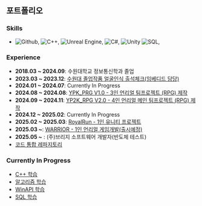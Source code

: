 ## 포트폴리오

### **Skills**
- ![Github](https://img.shields.io/badge/-Github-24292f?logo=github&logoColor=white),
  ![C++](https://img.shields.io/badge/-C%2B%2B-00599C?logo=cplusplus&logoColor=white),
  ![Unreal Engine](https://img.shields.io/badge/-Unreal%20Engine-003D60?logo=unrealengine&logoColor=white),
  ![C#](https://img.shields.io/badge/-C%23-239120?logo=csharp&logoColor=white),
  ![Unity](https://img.shields.io/badge/-Unity-100000?logo=unity&logoColor=white)
  ![SQL](https://img.shields.io/badge/-SQL-00618A?logo=sqlite&logoColor=white),


### **Experience**
- **2018.03 ~ 2024.09**: 수원대학교 정보통신학과 졸업
- **2023.03 ~ 2023.12**: [수원대 졸업작품 얼굴인식 출석체크(임베디드 담당)](https://github.com/kht9544/FaceRecongnition)
- **2024.01 ~ 2024.07**: Currently In Progress
- **2024.08 ~ 2024.08**: [YPK_PRG V1.0 - 3인 언리얼 팀프로젝트 (RPG) 제작](https://github.com/kht9544/YPK_TeamProject)
- **2024.09 ~ 2024.11**: [YP2K_RPG V2.0 - 4인 언리얼 메인 팀프로젝트 (RPG) 제작](https://github.com/kht9544/YP2K_MainProject)
- **2024.12 ~ 2025.02**: Currently In Progress
- **2025.02 ~ 2025.03**: [RoyalRun - 1인 유니티 프로젝트 ](https://github.com/kht9544/Royal_Run)
- **2025.03 ~**: [WARRIOR - 1인 언리얼 게임개발(출시예정)](https://github.com/kht9544/Warrior_Unreal)
- **2025.05 ~**        : (주)브리지 소프트웨어 개발자(반도체 테스트)
- [코드 통합 레파지토리](https://github.com/kht9544/2024.5.30Unreal_kht)

### **Currently In Progress**
- [C++ 학습](https://github.com/kht9544/Cplusplus_Study)
- [알고리즘 학습](https://github.com/kht9544/Algorithm)
- [WinAPI 학습](https://github.com/kht9544/WINAPI)
- [SQL 학습](https://github.com/kht9544/DataBase)
